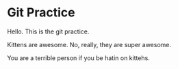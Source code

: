 # Git Practice
Hello.  This is the git practice.

Kittens are awesome.  No, really, they are super awesome.


You are a terrible person if you be hatin on kittehs.

